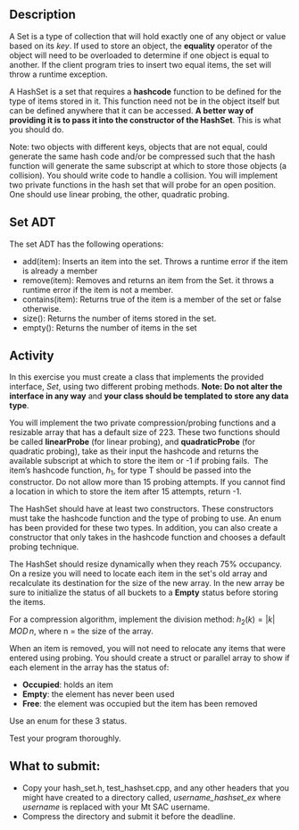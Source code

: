 ## Description
A Set is a type of collection that will hold exactly one of any object or value based on its *key*. If used to store an object, the **equality** operator of the object will need to be overloaded to determine if one object is equal to another. If the client program tries to insert two equal items, the set will throw a runtime exception. 

A HashSet is a set that requires a **hashcode** function to be defined for the type of items stored in it.  This function need not be in the object itself but can be defined anywhere that it can be accessed. **A better way of providing it is to pass it into the constructor of the HashSet**. This is what you should do.

Note: two objects with different keys, objects that are not equal, could generate the same hash code and/or be compressed such that the hash function will generate the same subscript at which to store those objects (a collision). You should write code to handle a collision. You will implement two private functions in the hash set that will probe for an open position. One should use linear probing, the other, quadratic probing.

## Set ADT
The set ADT has the following operations:
- add(item): Inserts an item into the set. Throws a runtime error if the item is already a member
- remove(item): Removes and returns an item from the Set. it throws a runtime error if the item is not a member.
- contains(item): Returns true of the item is a member of the set or false otherwise. 
- size(): Returns the number of items stored in the set. 
- empty(): Returns the number of items in the set

## Activity
In this exercise you must create  a class that implements the provided interface, *Set*, using two different probing methods. **Note: Do not alter the interface in any way** and **your class should be templated to store any data type**. 

You will implement the two private compression/probing functions and a resizable array that has a default size of 223. These two functions should be called **linearProbe** (for linear probing), and **quadraticProbe** (for quadratic probing), take as their input the hashcode and returns the available subscript at which to store the item or -1 if probing fails.  The item’s hashcode function, $h_1$, for type T should be passed into the constructor. Do not allow more than 15 probing attempts. If you cannot find a location in which to store the item after 15 attempts, return -1.  

The HashSet should have at least two constructors. These constructors must take the hashcode function and the type of probing to use. An enum has been provided for these two types. In addition, you can also create a constructor that only takes in the hashcode function and chooses a default probing technique.

The HashSet should resize dynamically when they reach 75% occupancy. On a resize you will need to locate each item in the set's old array and recalculate its destination for the size of the new array. In the new array be sure to initialize the status of all buckets to a **Empty** status before storing the items.
 
For a compression algorithm, implement the division method: $h_2(k) = |k|\, MOD\, n$, where n = the size of the array. 

When an item is removed, you will not need to relocate any items that were entered using probing. You should create a struct or parallel array to show if each element in the array has the status of: 
- **Occupied**: holds an item
- **Empty**: the element has never been used
- **Free**: the element was occupied but the item has been removed

Use an enum for these 3 status.
  
Test your program thoroughly.

## What to submit:

- Copy your hash_set.h, test_hashset.cpp, and any other headers that you might have created to a directory called, *username_hashset_ex* where *username* is replaced with your Mt SAC username.
- Compress the directory and submit it before the deadline.